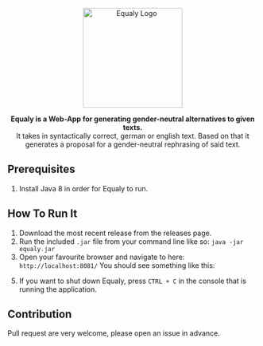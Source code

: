 <p align="center">
<img src="https://user-images.githubusercontent.com/29037335/152511521-96842fd9-d5bd-4c3d-b1ca-07acf8205d89.png" alt="Equaly Logo" height="200">
</p>

<p align="center">
<b>Equaly is a Web-App for generating gender-neutral alternatives to given texts. </b><br>
It takes in syntactically correct, german or english text. Based on that it generates a proposal for a gender-neutral rephrasing of said text.
</p>

## Prerequisites

1. Install Java 8 in order for Equaly to run.


## How To Run It

1. Download the most recent release from the releases page.
2. Run the included `.jar` file from your command line like so: `java -jar equaly.jar`
3. Open your favourite browser and navigate to here: `http://localhost:8081/`
    You should see something like this:
    
<!-- Placeholder for new Screenshot to be added -->

5. If you want to shut down Equaly, press `CTRL + C` in the console that is running the application.

## Contribution
Pull request are very welcome, please open an issue in advance.
